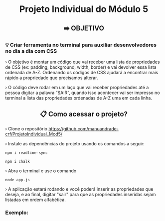 # <div align="center"> Projeto Individual do Módulo 5
  
## <div align="center">:arrow_right:  OBJETIVO
### 💡 Criar ferramenta no terminal para auxiliar desenvolvedores no dia a dia com CSS

› O objetivo é montar um código que vai receber uma lista de propriedades de CSS (ex: padding, background, width, border) e vai devolver essa lista ordenada de A-Z. Ordenando os códigos de CSS ajudará a encontrar mais rápido a propriedade que precisamos alterar.

› O código deve rodar em um laço que vai receber propriedades até a pessoa digitar a palavra “SAIR”, quando isso acontecer vai ser impresso no terminal a lista das propriedades ordenadas de A-Z uma em cada linha.
  
## <div align="center">📋 Como acessar o projeto?
  
› Clone o repositório https://github.com/manuandrade-crf/ProjetoIndividual_Mod5/

› Instale as dependências do projeto usando os comandos a seguir:
```
npm i readline-sync
```
```
npm i chalk
```

› Abra o terminal e use o comando
```
node app.js
```

› A aplicação estará rodando e você poderá inserir as propriedades que deseja, e ao final, digitar "sair" para que as propriedades inseridas sejam listadas em ordem alfabética.
  
      
 ### Exemplo:
